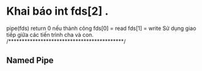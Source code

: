 # Khai báo int fds[2] .
pipe(fds) return 0 nếu thành công 
fds[0] = read
fds[1] = write
Sử dụng giao tiếp giữa các tiến trình cha và con. 
/*******************************************/
## Named Pipe
